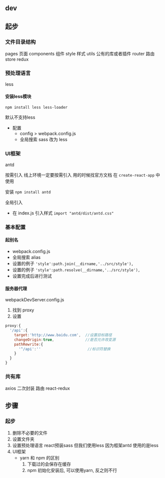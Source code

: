## dev
## 起步
### 文件目录结构
pages       页面
components  组件
style       样式
utils       公有的库或者插件
router      路由
store       redux


### 预处理语言
less

#### 安装less模块 
`npm install less less-loader`

默认不支持less
- 配置
  - config > webpack.config.js
  - 全局搜索 sass 改为 less

### UI框架
antd

按需引入  线上环境一定要按需引入
用的时候找官方文档 在 `create-react-app` 中使用

安装 `npm install antd`

全局引入
- 在 index.js 引入样式 `import "antd/dist/antd.css"`  

### 基本配置

#### 起别名
- webpack.config.js 
- 全局搜索 alias
- 设置的例子 `'style':path.join(__dirname,'../src/style'),`
- 设置的例子 `'style':path.resolve(__dirname,'../src/style'),`
- 设置完成后进行测试

#### 服务器代理
webpackDevServer.config.js
1. 找到 proxy
2. 设置
```js
proxy:{
  '/api':{
    target:'http://www.baidu.com',  //设置目标路径
    changeOrigin:true,              //是否允许改变源
    pathRewrite:{
      '^/api':''                     //标识符替换
    }
  }
}
```


### 共有库
axios 二次封装 
路由
react-redux


## 步骤
### 起步
1. 删除不必要的文件
2. 设置文件夹
3. 设置预处理语言 react预装sass 但我们使用less 因为框架antd 使用的是less
4. UI框架
   - yarn 和 npm 的区别
      1. 下载过的会保存在缓存
      2. npm 初始化安装后, 可以使用yarn, 反之则不行